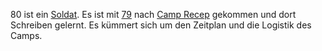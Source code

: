 80 ist ein [Soldat](../Creatures/Warforged.md#Soldat). Es ist mit [79](79.md) nach [Camp Recep](../Locations/Camp%20Recep.md) gekommen und dort Schreiben gelernt. Es kümmert sich um den Zeitplan und die Logistik des Camps.